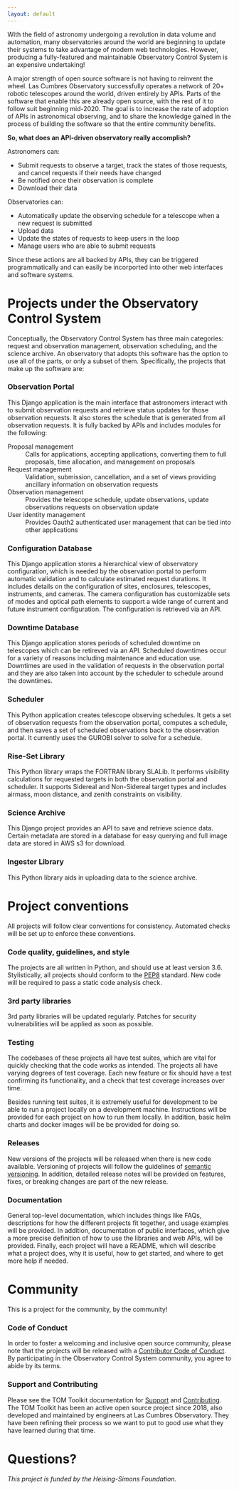 ```yaml
---
layout: default
---
```


With the field of astronomy undergoing a revolution in data volume and automation, many observatories
around the world are beginning to update their systems to take advantage of modern web technologies.
However, producing a fully-featured and maintainable Observatory Control System is an expensive undertaking!

A major strength of open source software is not having to reinvent the wheel. 
Las Cumbres Observatory successfully operates a network of 
20+ robotic telescopes around the world, driven entirely by APIs. Parts of the software that enable this are already
open source, with the rest of it to follow suit beginning mid-2020. The goal is to increase 
the rate of adoption of APIs in astronomical observing, and to share the knowledge gained in the process of building the software so that the entire community benefits.

**So, what does an API-driven observatory really accomplish?**

Astronomers can:

* Submit requests to observe a target, track the states of those requests, and cancel
requests if their needs have changed
* Be notified once their observation is complete
* Download their data

Observatories can:

* Automatically update the observing schedule for a telescope when a new request is submitted
* Upload data
* Update the states of requests to keep users in the loop
* Manage users who are able to submit requests

Since these actions are all backed by APIs, they can be triggered programmatically and can easily be incorported into other web interfaces and software systems.

# Projects under the Observatory Control System

Conceptually, the Observatory Control System has three main categories: request
and observation management, observation scheduling, and the science archive. An observatory 
that adopts this software has the option to use all of the parts, or only a subset of them. 
Specifically, the projects that make up the software are:

### Observation Portal

This Django application is the main interface that astronomers interact with to submit observation requests
and retrieve status updates for those observation requests. It also stores the schedule that is generated 
from all observation requests. It is fully backed by APIs and includes modules for the following:

<dl>
  <dt>Proposal management</dt>
  <dd>Calls for applications, accepting applications, converting them to 
  full proposals, time allocation, and management on proposals</dd>
  <dt>Request management</dt>
  <dd>Validation, submission, cancellation, and a set of views providing 
  ancillary information on observation requests</dd>
  <dt>Observation management</dt>
  <dd>Provides the telescope schedule, update observations, update 
  observations requests on observation update</dd>
  <dt>User identity management</dt>
  <dd>Provides Oauth2 authenticated user management that can be 
  tied into other applications</dd>
</dl>

### Configuration Database

This Django application stores a hierarchical view of observatory configuration, which
is needed by the observation portal to perform automatic validation and to calculate
estimated request durations. It includes details on the configuration of sites,
enclosures, telescopes, instruments, and cameras. The camera configuration has
customizable sets of modes and optical path elements to support a wide range of
current and future instrument configuration. The configuration is retrieved via an API.

### Downtime Database

This Django application stores periods of scheduled downtime on telescopes which can be retireved 
via an API. Scheduled downtimes occur for a variety of reasons including maintenance and education 
use. Downtimes are used in the validation of requests in the observation portal and they are also 
taken into account by the scheduler to schedule around the downtimes.

### Scheduler

This Python application creates telescope observing schedules. It gets a set of observation requests
from the observation portal, computes a schedule, and then saves a set of scheduled observations
back to the observation portal. It currently uses the GUROBI solver to solve for a schedule.

### Rise-Set Library

This Python library wraps the FORTRAN library SLALib. It performs visibility calculations
for requested targets in both the observation portal and scheduler. It supports Sidereal
and Non-Sidereal target types and includes airmass, moon distance, and zenith constraints
on visibility.

### Science Archive

This Django project provides an API to save and retrieve science data. Certain metadata are 
stored in a database for easy querying and full image data are stored in AWS s3 for download.

### Ingester Library

This Python library aids in uploading data to the science archive.

# Project conventions

All projects will follow clear conventions for consistency. Automated checks will be set up
to enforce these conventions.

### Code quality, guidelines, and style

The projects are all written in Python, and should use at least version 3.6. Stylistically,
all projects should conform to the [PEP8](https://www.python.org/dev/peps/pep-0008/) standard.
New code will be required to pass a static code analysis check.

### 3rd party libraries

3rd party libraries will be updated regularly. Patches for security vulnerabilities will be
applied as soon as possible.

### Testing

The codebases of these projects all have test suites, which are vital for quickly checking that 
the code works as intended. The projects all have varying degrees of test coverage. Each new 
feature or fix should have a test confirming its functionality, and a check that test coverage 
increases over time.

Besides running test suites, it is extremely useful for development to be able to
run a project locally on a development machine. Instructions will be provided for each project on 
how to run them locally. In addition, basic helm charts and docker images will be be provided for doing so.

### Releases

New versions of the projects will be released when there is new code available. Versioning 
of projects will follow the guidelines of [semantic versioning](https://semver.org/). In addition, detailed 
release notes will be provided on features, fixes, or breaking changes are part of the new release.

### Documentation

General top-level documentation, which includes things like FAQs, descriptions for
how the different projects fit together, and usage examples will be provided. In addition, 
documentation of public interfaces, which give a more precise definition of how to use the
libraries and web APIs, will be provided. Finally, each project will have a README, which 
will describe what a project does, why it is useful, how to get started, and where to get 
more help if needed.

# Community

This is a project for the community, by the community!

### Code of Conduct

In order to foster a welcoming and inclusive open source community, please note
that the projects will be released with a
[Contributor Code of Conduct](https://www.contributor-covenant.org/version/2/0/code_of_conduct/). By
participating in the Observatory Control System community, you agree to abide by its terms.

### Support and Contributing

Please see the TOM Toolkit documentation for [Support](https://tom-toolkit.readthedocs.io/en/stable/support.html) and 
[Contributing](https://tom-toolkit.readthedocs.io/en/stable/contributing.html). The TOM Toolkit 
has been an active open source project since 2018, also developed and maintained by engineers at Las Cumbres Observatory. 
They have been refining their process so we want to put to good use what they have learned during that time.

# Questions?

_This project is funded by the Heising-Simons Foundation._

